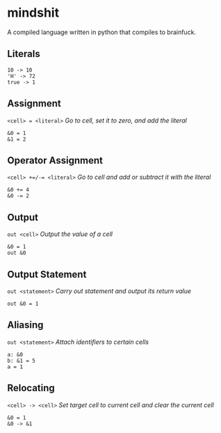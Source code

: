 # mindshit
A compiled language written in python that compiles to brainfuck.

## Literals
    10 -> 10
    'H' -> 72
    true -> 1

## Assignment
`<cell> = <literal>`
*Go to cell, set it to zero, and add the literal*

    &0 = 1
    &1 = 2

## Operator Assignment
`<cell> +=/-= <literal>`
*Go to cell and add or subtract it with the literal*

    &0 += 4
    &0 -= 2

## Output
`out <cell>`
*Output the value of a cell*

    &0 = 1
    out &0

## Output Statement
`out <statement>`
*Carry out statement and output its return value*

    out &0 = 1

## Aliasing
`out <statement>`
*Attach identifiers to certain cells*

    a: &0
    b: &1 = 5
    a = 1

## Relocating
`<cell> -> <cell>`
*Set target cell to current cell and clear the current cell*

    &0 = 1
    &0 -> &1